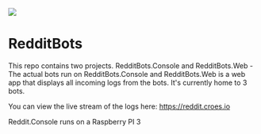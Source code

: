 ![](https://github.com/Marcel0024/RedditBots/workflows/build/badge.svg)

# RedditBots
This repo contains two projects. RedditBots.Console and RedditBots.Web - The actual bots run on RedditBots.Console and RedditBots.Web is a web app that displays all incoming logs from the bots. It's currently home to 3 bots.

You can view the live stream of the logs here: https://reddit.croes.io

Reddit.Console runs on a Raspberry PI 3
